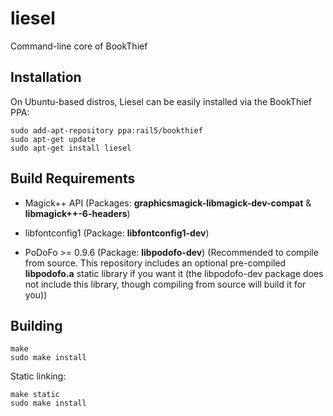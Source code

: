 # liesel

Command-line core of BookThief

## Installation

On Ubuntu-based distros, Liesel can be easily installed via the BookThief PPA:

```
sudo add-apt-repository ppa:rail5/bookthief
sudo apt-get update
sudo apt-get install liesel
```

## Build Requirements

- Magick++ API (Packages: **graphicsmagick-libmagick-dev-compat** & **libmagick++-6-headers**)

- libfontconfig1 (Package: **libfontconfig1-dev**)

- PoDoFo >= 0.9.6 (Package: **libpodofo-dev**) (Recommended to compile from source. This repository includes an optional pre-compiled **libpodofo.a** static library if you want it (the libpodofo-dev package does not include this library, though compiling from source will build it for you))

## Building

```
make
sudo make install
```

Static linking:

```
make static
sudo make install
```
